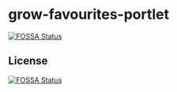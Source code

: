 # grow-favourites-portlet
[![FOSSA Status](https://app.fossa.com/api/projects/git%2Bgithub.com%2FLRGROW%2Fgrow-favourites-portlet.svg?type=shield)](https://app.fossa.com/projects/git%2Bgithub.com%2FLRGROW%2Fgrow-favourites-portlet?ref=badge_shield)



## License
[![FOSSA Status](https://app.fossa.com/api/projects/git%2Bgithub.com%2FLRGROW%2Fgrow-favourites-portlet.svg?type=large)](https://app.fossa.com/projects/git%2Bgithub.com%2FLRGROW%2Fgrow-favourites-portlet?ref=badge_large)